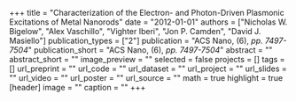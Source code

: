 +++
title = "Characterization of the Electron- and Photon-Driven Plasmonic Excitations of Metal Nanorods"
date = "2012-01-01"
authors = ["Nicholas W. Bigelow", "Alex Vaschillo", "Vighter Iberi", "Jon P. Camden", "David J. Masiello"]
publication_types = ["2"]
publication = "ACS Nano, (6), _pp. 7497-7504_"
publication_short = "ACS Nano, (6), _pp. 7497-7504_"
abstract = ""
abstract_short = ""
image_preview = ""
selected = false
projects = []
tags = []
url_preprint = ""
url_code = ""
url_dataset = ""
url_project = ""
url_slides = ""
url_video = ""
url_poster = ""
url_source = ""
math = true
highlight = true
[header]
image = ""
caption = ""
+++
